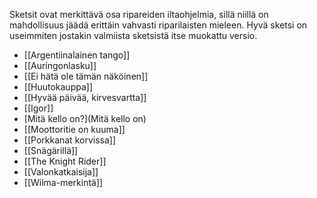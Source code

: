 Sketsit ovat merkittävä osa ripareiden iltaohjelmia, sillä niillä on mahdollisuus jäädä erittäin vahvasti riparilaisten mieleen. Hyvä sketsi on useimmiten jostakin valmiista sketsistä itse muokattu versio.

- [[Argentiinalainen tango]]
- [[Auringonlasku]]
- [[Ei hätä ole tämän näköinen]]
- [[Huutokauppa]]
- [[Hyvää päivää, kirvesvartta]]
- [[Igor]]
- [Mitä kello on?](Mitä kello on)
- [[Moottoritie on kuuma]]
- [[Porkkanat korvissa]]
- [[Snägärillä]]
- [[The Knight Rider]]
- [[Valonkatkaisija]]
- [[Wilma-merkintä]]
